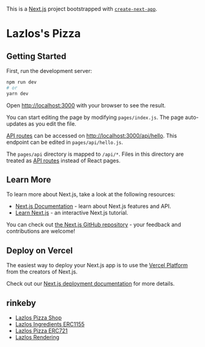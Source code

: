 This is a [Next.js](https://nextjs.org/) project bootstrapped with [`create-next-app`](https://github.com/vercel/next.js/tree/canary/packages/create-next-app).

# Lazlos's Pizza
## Getting Started

First, run the development server:

```bash
npm run dev
# or
yarn dev
```

Open [http://localhost:3000](http://localhost:3000) with your browser to see the result.

You can start editing the page by modifying `pages/index.js`. The page auto-updates as you edit the file.

[API routes](https://nextjs.org/docs/api-routes/introduction) can be accessed on [http://localhost:3000/api/hello](http://localhost:3000/api/hello). This endpoint can be edited in `pages/api/hello.js`.

The `pages/api` directory is mapped to `/api/*`. Files in this directory are treated as [API routes](https://nextjs.org/docs/api-routes/introduction) instead of React pages.

## Learn More

To learn more about Next.js, take a look at the following resources:

- [Next.js Documentation](https://nextjs.org/docs) - learn about Next.js features and API.
- [Learn Next.js](https://nextjs.org/learn) - an interactive Next.js tutorial.

You can check out [the Next.js GitHub repository](https://github.com/vercel/next.js/) - your feedback and contributions are welcome!

## Deploy on Vercel

The easiest way to deploy your Next.js app is to use the [Vercel Platform](https://vercel.com/new?utm_medium=default-template&filter=next.js&utm_source=create-next-app&utm_campaign=create-next-app-readme) from the creators of Next.js.

Check out our [Next.js deployment documentation](https://nextjs.org/docs/deployment) for more details.

## rinkeby
- [Lazlos Pizza Shop](https://rinkeby.etherscan.io/address/0xA080a27dcB837c7568C6778263CbBc2982bB00d9#code)
- [Lazlos Ingredients ERC1155](https://rinkeby.etherscan.io/address/0xe81B0F5EAB6923a990832E6f026EB88dc3d58A15#code)
- [Lazlos Pizza ERC721](https://rinkeby.etherscan.io/address/0x05757D9503dF1bDC8d94dCc3DA1Ed19E6744A341#code)
- [Lazlos Rendering](https://rinkeby.etherscan.io/address/0xE5F168966eB42adFb47bdd3C5606c3941Bea27c3#code)
